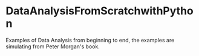 # DataAnalysisFromScratchwithPython
Examples of Data Analysis from beginning to end, the examples are simulating from Peter Morgan's book.
